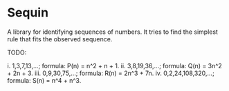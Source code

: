 # Sequin

A library for identifying sequences of numbers. It tries to find the simplest rule that fits the observed sequence.


TODO:

i. 1,3,7,13,...; formula: P(n) = n^2 + n + 1.
ii. 3,8,19,36,...; formula: Q(n) = 3n^2 + 2n + 3.
iii. 0,9,30,75,...; formula: R(n) = 2n^3 + 7n.
iv. 0,2,24,108,320,...; formula: S(n) = n^4 + n^3.